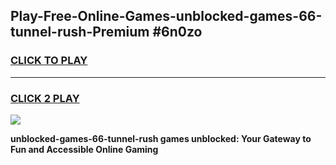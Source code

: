 
## Play-Free-Online-Games-unblocked-games-66-tunnel-rush-Premium #6n0zo
<h3>
<a href="https://premium.freeplayer.one?title=unblocked-games-66-tunnel-rush&ref=8M">CLICK TO PLAY</a></h3>
<hr>

<h3>
<a href="https://premium.freeplayer.one?title=unblocked-games-66-tunnel-rush&ref=8M">CLICK 2 PLAY</a>
  
</h3>

<a href="https://premium.freeplayer.one?title=unblocked-games-66-tunnel-rush&ref=8M"><img src="https://clearcache.store/games.png"></a>


**unblocked-games-66-tunnel-rush games unblocked: Your Gateway to Fun and Accessible Online Gaming**
